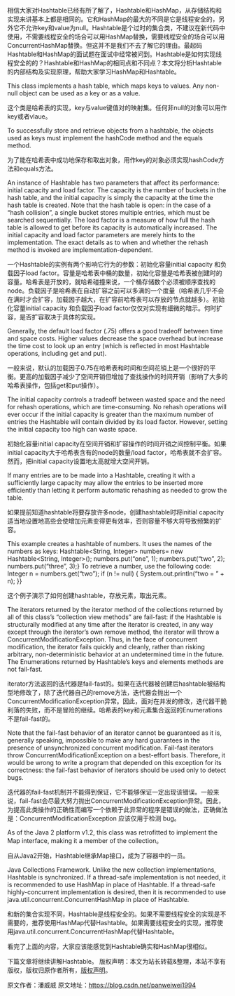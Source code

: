 


相信大家对Hashtable已经有所了解了，Hashtable和HashMap，从存储结构和实现来讲基本上都是相同的。它和HashMap的最大的不同是它是线程安全的，另外它不允许key和value为null。Hashtable是个过时的集合类，不建议在新代码中使用，不需要线程安全的场合可以用HashMap替换，需要线程安全的场合可以用ConcurrentHashMap替换。但这并不是我们不去了解它的理由。最起码Hashtable和HashMap的面试题在面试中经常被问到。Hashtable是如何实现线程安全的的？Hashtable和HashMap的相同点和不同点？本文将分析Hashtable的内部结构及实现原理，帮助大家学习HashMap和Hashtable。

This class implements a hash table, which maps keys to values. Any non-null object can be used as a key or as a value.

这个类是哈希表的实现，key与value键值对的映射集。任何非null的对象可以用作key或者vlaue。

To successfully store and retrieve objects from a hashtable, the objects used as keys must implement the hashCode method and the equals method.

为了能在哈希表中成功地保存和取出对象，用作key的对象必须实现hashCode方法和equals方法。

An instance of Hashtable has two parameters that affect its performance: initial capacity and load factor. The capacity is the number of buckets in the hash table, and the initial capacity is simply the capacity at the time the hash table is created. Note that the hash table is open: in the case of a “hash collision”, a single bucket stores multiple entries, which must be searched sequentially. The load factor is a measure of how full the hash table is allowed to get before its capacity is automatically increased. The initial capacity and load factor parameters are merely hints to the implementation. The exact details as to when and whether the rehash method is invoked are implementation-dependent.

一个Hashtable的实例有两个影响它行为的参数：初始化容量initial capacity 和负载因子load factor。容量是哈希表中桶的数量，初始化容量是哈希表被创建时的容量。哈希表是开放的，就哈希碰撞来说，一个桶存储数个必须被顺序查找的node。负载因子是哈希表在自动扩容之前可以多满的一个度量（哈希表几乎不会在满时才会扩容，加载因子越大，在扩容前哈希表可以存放的节点就越多）。初始化容量initial capacity 和负载因子load factor仅仅对实现有细微的暗示。何时扩容，是否扩容取决于具体的实现。

Generally, the default load factor (.75) offers a good tradeoff between time and space costs. Higher values decrease the space overhead but increase the time cost to look up an entry (which is reflected in most Hashtable operations, including get and put).

一般来说，默认的加载因子0.75在哈希表和时间和空间花销上是一个很好的平衡。更高的加载因子减少了空间开销但增加了查找操作的时间开销（影响了大多的哈希表操作，包括get和put操作）。

The initial capacity controls a tradeoff between wasted space and the need for rehash operations, which are time-consuming. No rehash operations will ever occur if the initial capacity is greater than the maximum number of entries the Hashtable will contain divided by its load factor. However, setting the initial capacity too high can waste space.

初始化容量initial capacity在空间开销和扩容操作的时间开销之间控制平衡。如果initial capacity大于哈希表含有的node的数量/load factor，哈希表就不会扩容。然而，把initial capacity设置地太高就增大空间开销。

If many entries are to be made into a Hashtable, creating it with a sufficiently large capacity may allow the entries to be inserted more efficiently than letting it perform automatic rehashing as needed to grow the table.

如果提前知道hashtable将要存放许多node，创建hashtable时将initial capacity适当地设置地高些会使增加元素变得更有效率，否则容量不够大将导致频繁的扩容。

This example creates a hashtable of numbers. It uses the names of the numbers as keys:
Hashtable<String, Integer> numbers= new Hashtable<String, Integer>();
numbers.put(“one”, 1);
numbers.put(“two”, 2);
numbers.put(“three”, 3);}
To retrieve a number, use the following code:
Integer n = numbers.get(“two”);
if (n != null) {
System.out.println(“two = ” + n);
}}

这个例子演示了如何创建hashtable，存放元素，取出元素。

The iterators returned by the iterator method of the collections returned by all of this class’s “collection view methods” are fail-fast: if the Hashtable is structurally modified at any time after the iterator is created, in any way except through the iterator’s own remove method, the iterator will throw a ConcurrentModificationException. Thus, in the face of concurrent modification, the iterator fails quickly and cleanly, rather than risking arbitrary, non-deterministic behavior at an undetermined time in the future. The Enumerations returned by Hashtable’s keys and elements methods are not fail-fast.

iterator方法返回的迭代器是fail-fast的。如果在迭代器被创建后hashtable被结构型地修改了，除了迭代器自己的remove方法，迭代器会抛出一个ConcurrentModificationException异常。因此，面对在并发的修改，迭代器干脆利落的失败，而不是冒险的继续。哈希表的key和元素集合返回的Enumerations不是fail-fast的。

Note that the fail-fast behavior of an iterator cannot be guaranteed as it is, generally speaking, impossible to make any hard guarantees in the presence of unsynchronized concurrent modification. Fail-fast iterators throw ConcurrentModificationException on a best-effort basis. Therefore, it would be wrong to write a program that depended on this exception for its correctness: the fail-fast behavior of iterators should be used only to detect bugs.

迭代器的fail-fast机制并不能得到保证，它不能够保证一定出现该错误。一般来说，fail-fast会尽最大努力抛出ConcurrentModificationException异常。因此，为提高此类操作的正确性而编写一个依赖于此异常的程序是错误的做法，正确做法是：ConcurrentModificationException 应该仅用于检测 bug。

As of the Java 2 platform v1.2, this class was retrofitted to implement the Map interface, making it a member of the collection。

自从Java2开始，Hashtable继承Map接口，成为了容器中的一员。

Java Collections Framework. Unlike the new collection implementations, Hashtable is synchronized. If a thread-safe implementation is not needed, it is recommended to use HashMap in place of Hashtable. If a thread-safe highly-concurrent implementation is desired, then it is recommended to use java.util.concurrent.ConcurrentHashMap in place of Hashtable.

和新的集合实现不同，Hashtable是线程安全的。如果不需要线程安全的实现是不需要的，推荐使用HashMap代替Hashtable。如果需要线程安全的实现，推荐使用java.util.concurrent.ConcurrentHashMap代替Hashtable。

看完了上面的内容，大家应该能感觉到Hashtable确实和HashMap很相似。

下篇文章将继续讲解Hashtable。
版权声明：本文为站长转载&整理，本站不享有版权，版权归原作者所有，[版权声明](https://gitee.com/hezhiyuan007/java-notes/raw/master/disclaimer.md)。




原文作者：潘威威 原文地址：https://blog.csdn.net/panweiwei1994